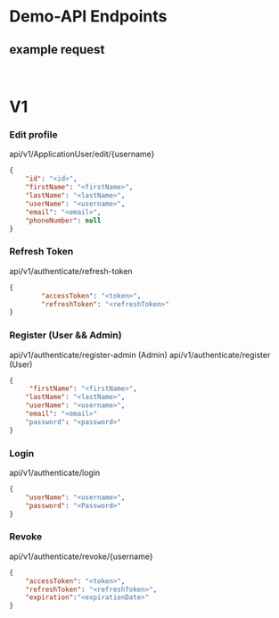 # Demo-API Endpoints

## example request 
<br/>

# V1


### Edit profile
api/v1/ApplicationUser/edit/{username}
```json 
{
    "id": "<id>",
    "firstName": "<firstName>",
    "lastName": "<lastName>",
    "userName": "<username>",
    "email": "<email>",
    "phoneNumber": null
}
```

### Refresh Token
api/v1/authenticate/refresh-token
```json 
{
        "accessToken": "<token>",
        "refreshToken": "<refreshToken>"
}
```

### Register (User && Admin)
api/v1/authenticate/register-admin (Admin)
api/v1/authenticate/register        (User)
```json
{
     "firstName": "<firstName>",
    "lastName": "<lastName>",
    "userName": "<username>",
    "email": "<email>"
    "password": "<password>"
}
```

### Login
api/v1/authenticate/login
```json
{
    "userName": "<username>",
    "password": "<Password>"
}
```

### Revoke
api/v1/authenticate/revoke/{username}
```json
{
    "accessToken": "<token>",
    "refreshToken": "<refreshToken>",
    "expiration":"<expirationDate>"
}
```